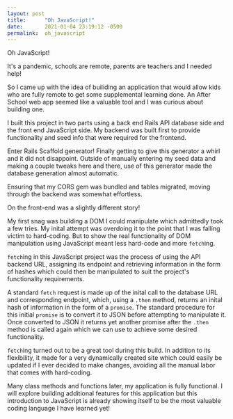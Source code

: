 ```yaml
---
layout: post
title:      "Oh JavaScript!"
date:       2021-01-04 23:19:12 -0500
permalink:  oh_javascript
---
```



Oh JavaScript!


It's a pandemic, schools are remote, parents are teachers and I needed help! 

So I came up with the idea of builiding an application that would allow kids who are fully remote to get some supplemental learning done. An After School web app seemed like a valuable tool and I was curious about building one.

I built this project in two parts using a back end Rails API database side and the front end JavaScript side. My backend was built first to provide functionality and seed info that were required for the frontend.

Enter Rails Scaffold generator! Finally getting to give this generator a whirl and it did not disappoint. Outside of manually entering my seed data and making a couple tweaks here and there, use of this generator made the database generation almost automatic. 

Ensuring that my CORS gem was bundled and tables migrated, moving through the backend was somewhat effortless. 

On the front-end was a slightly different story!

My first snag was building a DOM I could manipulate which admittedly took a few tries. My inital attempt was overdoing it to the point that I was falling victim to hard-coding. But to show the real functionality of DOM manipulation using JavaScript meant less hard-code and more `fetch`ing.

`fetch`ing in this JavaScript project was the process of using the API backend URL, assigning its endpoint and retrieving information in the form of hashes which could then be manipulated to suit the project's functionality requirements. 

A standard `fetch` request is made up of the inital call to the database URL and corresponding endpoint, which, using a `.then` method, returns an inital hash of information in the form of a `promise`. The standard procedure for this initial `promise` is to convert it to JSON before attempting to manipulate it. Once converted to JSON it returns yet another promise after the `.then` method is called again which we can use to achieve some desired functionality. 

`fetch`ing turned out to be a great tool during this build. In addition to its flexibility, it made for a very dynamically created site which could easily be updated if I ever decided to make changes, avoiding all the manual labor that comes with hard-coding.

Many class methods and functions later, my application is fully functional. I will explore building additional features for this application but this introduction to JavaScript is already showing itself to be the most valuable coding language I have learned yet!

